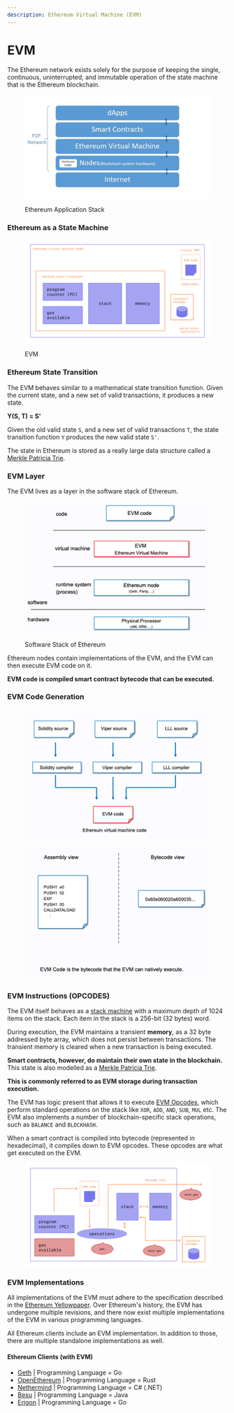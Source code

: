 ```yaml
---
description: Ethereum Virtual Machine (EVM)
---
```


# EVM

The Ethereum network exists solely for the purpose of keeping the single, continuous, uninterrupted, and immutable operation of the state machine that is the Ethereum blockchain.

<figure><img src=".gitbook/assets/image (2).png" alt=""><figcaption><p>Ethereum Application Stack</p></figcaption></figure>

### Ethereum as a State Machine

<figure><img src=".gitbook/assets/image (4).png" alt=""><figcaption><p>EVM</p></figcaption></figure>

### Ethereum State Transition

The EVM behaves similar to a mathematical state transition function. Given the current state, and a new set of valid transactions, it produces a new state.

**Y(S, T) = S'**

Given the old valid state `S`, and a new set of valid transactions `T`, the state transition function `Y` produces the new valid state `S'`.

The state in Ethereum is stored as a really large data structure called a [Merkle Patricia Trie](https://ethereum.org/en/developers/docs/data-structures-and-encoding/patricia-merkle-trie/).&#x20;

### EVM Layer

The EVM lives as a layer in the software stack of Ethereum.

<figure><img src=".gitbook/assets/image (6).png" alt=""><figcaption><p>Software Stack of Ethereum</p></figcaption></figure>

Ethereum nodes contain implementations of the EVM, and the EVM can then execute EVM code on it.&#x20;

**EVM code is compiled smart contract bytecode that can be executed.**

### EVM Code Generation

<figure><img src=".gitbook/assets/image (1).png" alt=""><figcaption></figcaption></figure>

<figure><img src=".gitbook/assets/image (5).png" alt=""><figcaption></figcaption></figure>

### EVM Instructions (OPCODES)

The EVM itself behaves as a [stack machine](https://en.wikipedia.org/wiki/Stack\_machine) with a maximum depth of 1024 items on the stack. Each item in the stack is a 256-bit (32 bytes) word.

During execution, the EVM maintains a transient **memory**, as a 32 byte addressed byte array, which does not persist between transactions. The transient memory is cleared when a new transaction is being executed.

**Smart contracts, however, do maintain their own state in the blockchain.** This state is also modelled as a [Merkle Patricia Trie](https://ethereum.org/en/developers/docs/data-structures-and-encoding/patricia-merkle-trie/).&#x20;

**This is commonly referred to as EVM storage during transaction execution.**

The EVM has logic present that allows it to execute [EVM Opcodes](https://ethereum.org/en/developers/docs/evm/opcodes/), which perform standard operations on the stack like `XOR`, `ADD`, `AND`, `SUB`, `MUL` etc. The EVM also implements a number of blockchain-specific stack operations, such as `BALANCE` and `BLOCKHASH`.

When a smart contract is compiled into bytecode (represented in hexadecimal), it compiles down to EVM opcodes. These opcodes are what get executed on the EVM.

<figure><img src=".gitbook/assets/image (3).png" alt=""><figcaption></figcaption></figure>

### EVM Implementations

All implementations of the EVM must adhere to the specification described in the [Ethereum Yellowpaper](https://ethereum.github.io/yellowpaper/paper.pdf). Over Ethereum's history, the EVM has undergone multiple revisions, and there now exist multiple implementations of the EVM in various programming languages.

All Ethereum clients include an EVM implementation. In addition to those, there are multiple standalone implementations as well.

#### Ethereum Clients (with EVM)

* [Geth](https://geth.ethereum.org/) | Programming Language = Go
* [OpenEthereum](https://github.com/openethereum/openethereum) | Programming Language = Rust
* [Nethermind](https://nethermind.io/) | Programming Language = C# (.NET)
* [Besu](https://consensys.net/quorum/developers/) | Programming Language = Java
* [Erigon](https://github.com/ledgerwatch/erigon) | Programming Language = Go







